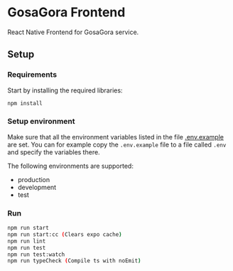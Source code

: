 # GosaGora Frontend
React Native Frontend for GosaGora service.

## Setup

### Requirements
Start by installing the required libraries:
```bash
npm install
```

### Setup environment
Make sure that all the environment variables listed in the file [.env.example](https://github.com/kordaniel/gosagora/blob/main/frontend/.env.example) are set. You can for example copy the `.env.example` file to a file called `.env` and specify the variables there.

The following environments are supported:
- production
- development
- test

### Run
```bash
npm run start
npm run start:cc (Clears expo cache)
npm run lint
npm run test
npm run test:watch
npm run typeCheck (Compile ts with noEmit)
```
